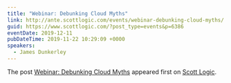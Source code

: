 ```yaml
---
title: "Webinar: Debunking Cloud Myths"
link: http://ante.scottlogic.com/events/webinar-debunking-cloud-myths/
guid: https://www.scottlogic.com/?post_type=events&p=6386
eventDate: 2019-12-11
pubDateTime: 2019-11-22 10:29:09 +0000
speakers:
  - James Dunkerley
---
```


<p>The post <a rel="nofollow" href="http://ante.scottlogic.com/events/webinar-debunking-cloud-myths/">Webinar: Debunking Cloud Myths</a> appeared first on <a rel="nofollow" href="http://ante.scottlogic.com">Scott Logic</a>.</p>